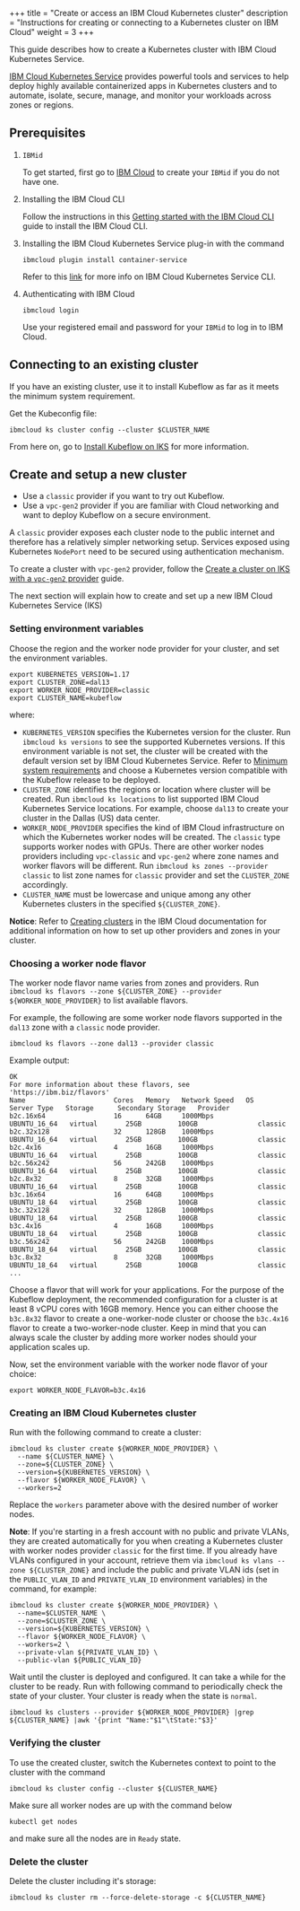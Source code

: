 +++
title = "Create or access an IBM Cloud Kubernetes cluster"
description = "Instructions for creating or connecting to a Kubernetes cluster on IBM Cloud"
weight = 3
+++

This guide describes how to create a Kubernetes cluster with IBM Cloud Kubernetes Service.

[IBM Cloud Kubernetes Service](https://www.ibm.com/cloud/container-service/) provides powerful tools and services to help deploy highly available containerized apps in Kubernetes clusters and to automate, isolate, secure, manage, and monitor your workloads across zones or regions. 

## Prerequisites

1. `IBMid`

    To get started, first go to [IBM Cloud](https://ibm.biz/Bdqgck) to create your `IBMid` if you do not have one.

2. Installing the IBM Cloud CLI

    Follow the instructions in this [Getting started with the IBM Cloud CLI](https://cloud.ibm.com/docs/cli?topic=cli-getting-started#overview) guide to install the IBM Cloud CLI.

3. Installing the IBM Cloud Kubernetes Service plug-in with the command

    ```shell
    ibmcloud plugin install container-service
    ```

    Refer to this [link](https://cloud.ibm.com/docs/cli?topic=containers-cli-plugin-kubernetes-service-cli) for more info on IBM Cloud Kubernetes Service CLI.

4. Authenticating with IBM Cloud

    ```shell
    ibmcloud login
    ```

    Use your registered email and password for your `IBMid` to log in to IBM Cloud.

## Connecting to an existing cluster

If you have an existing cluster, use it to install Kubeflow as far as it meets the minimum system requirement. 

Get the Kubeconfig file:

```shell
ibmcloud ks cluster config --cluster $CLUSTER_NAME
```

From here on, go to [Install Kubeflow on IKS](/docs/ibm/deploy/install-kubeflow-on-iks) for more information.


## Create and setup a new cluster

* Use a `classic` provider if you want to try out Kubeflow.
* Use a `vpc-gen2` provider if you are familiar with Cloud networking and want to deploy Kubeflow on a secure environment.

A `classic` provider exposes each cluster node to the public internet and therefore has
a relatively simpler networking setup. Services exposed using Kubernetes `NodePort` need to be secured using 
authentication mechanism.

To create a cluster with `vpc-gen2` provider, follow the
[Create a cluster on IKS with a `vpc-gen2` provider](/docs/ibm/create-cluster-vpc)
guide.

The next section will explain how to create and set up a new IBM Cloud Kubernetes Service (IKS)

### Setting environment variables

Choose the region and the worker node provider for your cluster, and set the environment variables.

```shell
export KUBERNETES_VERSION=1.17
export CLUSTER_ZONE=dal13
export WORKER_NODE_PROVIDER=classic
export CLUSTER_NAME=kubeflow
```

where:

- `KUBERNETES_VERSION` specifies the Kubernetes version for the cluster. Run `ibmcloud ks versions` to see the supported
  Kubernetes versions. If this environment variable is not set, the cluster will be created with the default version set
  by IBM Cloud Kubernetes Service. Refer to
  [Minimum system requirements](https://www.kubeflow.org/docs/started/k8s/overview/#minimum-system-requirements)
  and choose a Kubernetes version compatible with the Kubeflow release to be deployed.
- `CLUSTER_ZONE` identifies the regions or location where cluster will be created. Run `ibmcloud ks locations` to
  list supported IBM Cloud Kubernetes Service locations. For example, choose `dal13` to create your cluster in the
  Dallas (US) data center.
- `WORKER_NODE_PROVIDER` specifies the kind of IBM Cloud infrastructure on which the Kubernetes worker nodes will be
  created. The `classic` type supports worker nodes with GPUs. There are other worker nodes providers including
  `vpc-classic` and `vpc-gen2` where zone names and worker flavors will be different. Run
  `ibmcloud ks zones --provider classic` to list zone names for `classic` provider and set the `CLUSTER_ZONE`
  accordingly.
- `CLUSTER_NAME` must be lowercase and unique among any other Kubernetes
  clusters in the specified `${CLUSTER_ZONE}`.

**Notice**: Refer to [Creating clusters](https://cloud.ibm.com/docs/containers?topic=containers-clusters) in the IBM
Cloud documentation for additional information on how to set up other providers and zones in your cluster.

### Choosing a worker node flavor

The worker node flavor name varies from zones and providers. Run 
`ibmcloud ks flavors --zone ${CLUSTER_ZONE} --provider ${WORKER_NODE_PROVIDER}` to list available flavors.

For example, the following are some worker node flavors supported in the `dal13` zone with a `classic` node provider.

```shell
ibmcloud ks flavors --zone dal13 --provider classic
```

Example output:

```
OK
For more information about these flavors, see 'https://ibm.biz/flavors'
Name                      Cores   Memory   Network Speed   OS             Server Type   Storage      Secondary Storage   Provider
b2c.16x64                 16      64GB     1000Mbps        UBUNTU_16_64   virtual       25GB         100GB               classic
b2c.32x128                32      128GB    1000Mbps        UBUNTU_16_64   virtual       25GB         100GB               classic
b2c.4x16                  4       16GB     1000Mbps        UBUNTU_16_64   virtual       25GB         100GB               classic
b2c.56x242                56      242GB    1000Mbps        UBUNTU_16_64   virtual       25GB         100GB               classic
b2c.8x32                  8       32GB     1000Mbps        UBUNTU_16_64   virtual       25GB         100GB               classic
b3c.16x64                 16      64GB     1000Mbps        UBUNTU_18_64   virtual       25GB         100GB               classic
b3c.32x128                32      128GB    1000Mbps        UBUNTU_18_64   virtual       25GB         100GB               classic
b3c.4x16                  4       16GB     1000Mbps        UBUNTU_18_64   virtual       25GB         100GB               classic
b3c.56x242                56      242GB    1000Mbps        UBUNTU_18_64   virtual       25GB         100GB               classic
b3c.8x32                  8       32GB     1000Mbps        UBUNTU_18_64   virtual       25GB         100GB               classic
...
```

Choose a flavor that will work for your applications. For the purpose of the Kubeflow deployment, the recommended
configuration for a cluster is at least 8 vCPU cores with 16GB memory. Hence you can either choose the `b3c.8x32` flavor
to create a one-worker-node cluster or choose the `b3c.4x16` flavor to create a two-worker-node cluster. Keep in mind
that you can always scale the cluster by adding more worker nodes should your application scales up.

Now, set the environment variable with the worker node flavor of your choice:

```shell
export WORKER_NODE_FLAVOR=b3c.4x16
```

### Creating an IBM Cloud Kubernetes cluster

Run with the following command to create a cluster:

```shell
ibmcloud ks cluster create ${WORKER_NODE_PROVIDER} \
  --name ${CLUSTER_NAME} \
  --zone=${CLUSTER_ZONE} \
  --version=${KUBERNETES_VERSION} \
  --flavor ${WORKER_NODE_FLAVOR} \
  --workers=2
```

Replace the `workers` parameter above with the desired number of worker nodes.


**Note**: If you're starting in a fresh account with no public and private VLANs, they are created automatically for you
when creating a Kubernetes cluster with worker nodes provider `classic` for the first time. If you already have VLANs
configured in your account, retrieve them via `ibmcloud ks vlans --zone ${CLUSTER_ZONE}` and include the public and 
private VLAN ids (set in the `PUBLIC_VLAN_ID` and `PRIVATE_VLAN_ID` environment variables) in the command, for example:

```shell
ibmcloud ks cluster create ${WORKER_NODE_PROVIDER} \
  --name=$CLUSTER_NAME \
  --zone=$CLUSTER_ZONE \
  --version=${KUBERNETES_VERSION} \
  --flavor ${WORKER_NODE_FLAVOR} \
  --workers=2 \
  --private-vlan ${PRIVATE_VLAN_ID} \
  --public-vlan ${PUBLIC_VLAN_ID} 
```

Wait until the cluster is deployed and configured. It can take a while for the cluster to be ready. Run with following
command to periodically check the state of your cluster. Your cluster is ready when the state is `normal`.

```shell
ibmcloud ks clusters --provider ${WORKER_NODE_PROVIDER} |grep ${CLUSTER_NAME} |awk '{print "Name:"$1"\tState:"$3}'
```

### Verifying the cluster

To use the created cluster, switch the Kubernetes context to point to the cluster with the command

```shell
ibmcloud ks cluster config --cluster ${CLUSTER_NAME}
```

Make sure all worker nodes are up with the command below

```shell
kubectl get nodes
```

and make sure all the nodes are in `Ready` state.

### Delete the cluster

Delete the cluster including it's storage:

```shell
ibmcloud ks cluster rm --force-delete-storage -c ${CLUSTER_NAME}
```
